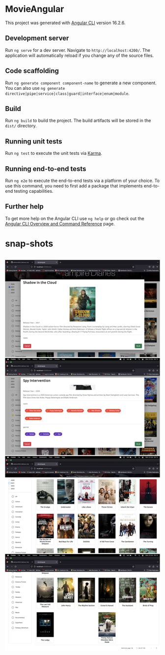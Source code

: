 # MovieAngular

This project was generated with [Angular CLI](https://github.com/angular/angular-cli) version 16.2.6.

## Development server

Run `ng serve` for a dev server. Navigate to `http://localhost:4200/`. The application will automatically reload if you change any of the source files.

## Code scaffolding

Run `ng generate component component-name` to generate a new component. You can also use `ng generate directive|pipe|service|class|guard|interface|enum|module`.

## Build

Run `ng build` to build the project. The build artifacts will be stored in the `dist/` directory.

## Running unit tests

Run `ng test` to execute the unit tests via [Karma](https://karma-runner.github.io).

## Running end-to-end tests

Run `ng e2e` to execute the end-to-end tests via a platform of your choice. To use this command, you need to first add a package that implements end-to-end testing capabilities.

## Further help

To get more help on the Angular CLI use `ng help` or go check out the [Angular CLI Overview and Command Reference](https://angular.io/cli) page.


# snap-shots

<img src="src/assets/readme-img/virat.png" alt="">

<img src="src/assets/readme-img/details-2.png" alt="">

<img src="src/assets/readme-img/details.png" alt="">

<img src="src/assets/readme-img/home-page.png" alt="">

<img src="src/assets/readme-img/paginator.png" alt="">

<img src="src/assets/readme-img/predator.png" alt="">

<img src="src/assets/readme-img/spider-man-1.png" alt="">


<img src="src/assets/readme-img/spider-man-2.png" alt="">

